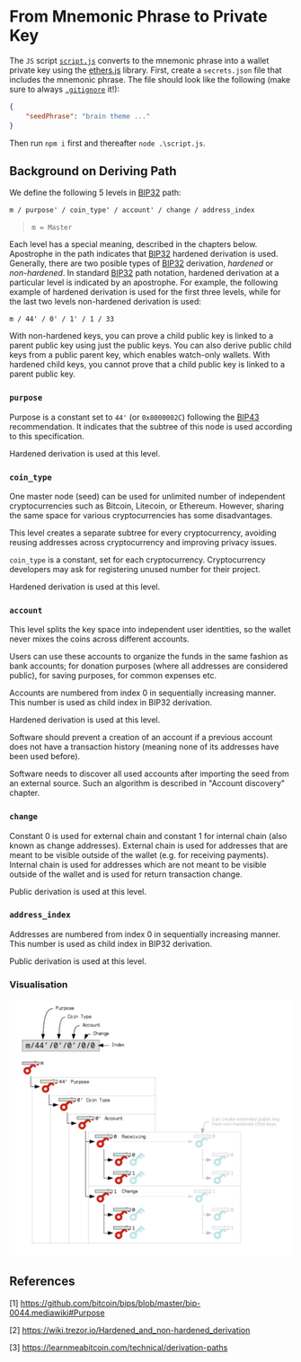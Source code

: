 # From Mnemonic Phrase to Private Key
The `JS` script [`script.js`](https://github.com/pcaversaccio/mnemonic-to-private-key/blob/main/script.js) converts to the mnemonic phrase into a wallet private key using the [ethers.js](https://docs.ethers.io/v5/) library. First, create a `secrets.json` file that includes the mnemonic phrase. The file should look like the following (make sure to always [`.gitignore`](https://github.com/pcaversaccio/mnemonic-to-private-key/blob/main/.gitignore) it!):
```json
{
    "seedPhrase": "brain theme ..."
}
```
Then run `npm i` first and thereafter `node .\script.js`.

## Background on Deriving Path
We define the following 5 levels in [BIP32](https://github.com/bitcoin/bips/blob/master/bip-0032.mediawiki) path:
```
m / purpose' / coin_type' / account' / change / address_index
```
> `m = Master`

Each level has a special meaning, described in the chapters below. Apostrophe in the path indicates that [BIP32](https://github.com/bitcoin/bips/blob/master/bip-0032.mediawiki) hardened derivation is used. Generally, there are two posible types of [BIP32](https://github.com/bitcoin/bips/blob/master/bip-0032.mediawiki) derivation, *hardened* or *non-hardened*. In standard [BIP32](https://github.com/bitcoin/bips/blob/master/bip-0032.mediawiki) path notation, hardened derivation at a particular level is indicated by an apostrophe. For example, the following example of hardened derivation is used for the first three levels, while for the last two levels non-hardened derivation is used:
```
m / 44' / 0' / 1' / 1 / 33
```

With non-hardened keys, you can prove a child public key is linked to a parent public key using just the public keys. You can also derive public child keys from a public parent key, which enables watch-only wallets. With hardened child keys, you cannot prove that a child public key is linked to a parent public key.

### `purpose`
Purpose is a constant set to `44'` (or `0x8000002C`) following the [BIP43](https://github.com/bitcoin/bips/blob/master/bip-0043.mediawiki) recommendation. It indicates that the subtree of this node is used according to this specification.

Hardened derivation is used at this level.

### `coin_type`
One master node (seed) can be used for unlimited number of independent cryptocurrencies such as Bitcoin, Litecoin, or Ethereum. However, sharing the same space for various cryptocurrencies has some disadvantages.

This level creates a separate subtree for every cryptocurrency, avoiding reusing addresses across cryptocurrency and improving privacy issues.

`coin_type` is a constant, set for each cryptocurrency. Cryptocurrency developers may ask for registering unused number for their project.

Hardened derivation is used at this level.

### `account`
This level splits the key space into independent user identities, so the wallet never mixes the coins across different accounts.

Users can use these accounts to organize the funds in the same fashion as bank accounts; for donation purposes (where all addresses are considered public), for saving purposes, for common expenses etc.

Accounts are numbered from index 0 in sequentially increasing manner. This number is used as child index in BIP32 derivation.

Hardened derivation is used at this level.

Software should prevent a creation of an account if a previous account does not have a transaction history (meaning none of its addresses have been used before).

Software needs to discover all used accounts after importing the seed from an external source. Such an algorithm is described in "Account discovery" chapter.

### `change`
Constant 0 is used for external chain and constant 1 for internal chain (also known as change addresses). External chain is used for addresses that are meant to be visible outside of the wallet (e.g. for receiving payments). Internal chain is used for addresses which are not meant to be visible outside of the wallet and is used for return transaction change.

Public derivation is used at this level.

### `address_index`
Addresses are numbered from index 0 in sequentially increasing manner. This number is used as child index in BIP32 derivation.

Public derivation is used at this level.

### Visualisation
![](assets/img/derivation_path.png)

## References
[1] https://github.com/bitcoin/bips/blob/master/bip-0044.mediawiki#Purpose

[2] https://wiki.trezor.io/Hardened_and_non-hardened_derivation

[3] https://learnmeabitcoin.com/technical/derivation-paths
